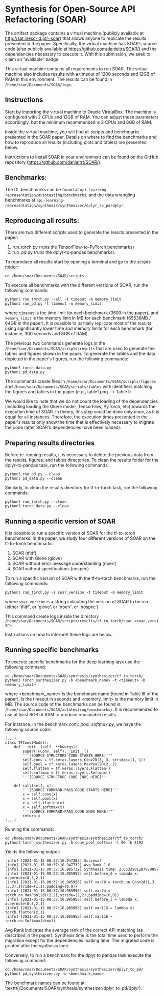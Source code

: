 # Synthesis for Open-Source API Refactoring (SOAR)

The artifact package contains a virtual machine (publicly available at
http://sat.inesc-id.pt/~soar) that allows anyone to replicate the results
presented in the paper. Specifically, the virtual machine has SOAR’s
source code (also publicly available at https://github.com/danieltrt/SOAR/) and
the dependencies necessary to execute it. With this submission, we seek to
claim an ”available” badge.


This virtual machine contains all requirements to run SOAR. The virtual
machine also includes results with a timeout of 1200 seconds and
12GB of RAM in this environment. The results can be found in 
`/home/soar/Documents/SOAR/logs`.

## Instructions 

Start by importing the virtual machine to Oracle VirtualBox. The machine
is configured with 2 CPUs and 12GB of RAM. You can adjust these parameters
accordingly, but the minimum recommended is 2 CPUs and 8GB of RAM.

Inside the virtual machine, you will find all scripts and benchmarks presented
in the SOAR paper. Details on where to find the benchmarks and how
to reproduce all results (including plots and tables) are presented below.

Instructions to install SOAR in your environment can be found on the GitHub
repository (https://github.com/danieltrt/SOAR/).


## Benchmarks:

The DL benchmarks can be found at
`api-learning-representation/autotesting/benchmarks`, and the 
data wrangling benchmarks at
`api-learning-representation/synthesis/synthesizer/dplyr_to_pd/dplyr`.


## Reproducing all results:

There are two different scripts used to generate the results presented in the paper:

1. run_torch.py (runs the TensorFlow-to-PyTorch benchmarks)
2. run_pd.py (runs the dplyr-to-pandas benchmarks).


To reproduce all results start by opening a terminal and go to the *scripts* folder:

    cd /home/soar/Documents/SOAR/scripts

To execute all benchmarks with the different versions of SOAR, run the
following commands:

    python3 run_torch.py --all -t timeout -m memory_limit
    python3 run_pd.py -t timeout -m memory_limit

where `timeout` is the time limit for each benchmark (3600 in the paper), and
`memory_limit` is the memory
limit in MB for each benchmark (65536MB / 64GB in the paper). It is possible to
partially replicate most of the results using significantly lower time and
memory limits for each benchmark (for instance, 300 seconds and 8GB of RAM).

The previous two commands generate logs in the
`/home/soar/Documents/SOAR/scripts/results` that are used to generate the
tables and figures shown in the paper. To generate the tables and the data
depicted in the paper's figures, run the following commands:

    python3 torch_data.py
    python3 pd_data.py

The commands create files in
`/home/soar/Documents/SOAR/scripts/figures`  and
`/home/soar/Documents/SOAR/scripts/tables` with identifiers matching the
figures and tables in the paper (e.g., table1.png --> Table I)


We would like to note that we do not count the loading of the dependencies 
(including loading the GloVe model, TensorFlow, PyTorch, etc) towards the execution 
time of SOAR. In theory, this step could be done only once, as it is equal for all instances.
Therefore, the execution times presented in the paper's results only show the time that is 
effectively necessary to migrate the code (after SOAR's dependencies have been loaded).

## Preparing results directories

Before re-running results, it is necessary to delete the previous data from the
results, figures, and tables directories. To clean the results folder for the
dplyr-to-pandas task, run the following commands:

    python3 run_pd.py --clean
    python3 pd_data.py --clean

Similarly, to clean the results directory for tf-to-torch task, run the
following commands:

    python3 run_torch.py --clean
    python3 torch_data.py --clean

## Running a specific version of SOAR

It is possible to run a specific version of SOAR for the tf-to-torch
benchmarks. In the paper, we study four different versions of SOAR on the
tf-to-torch benchmarks: 

1. SOAR (tfidf)
2. SOAR with GloVe (glove)
3. SOAR without error message understanding (noerr)
4. SOAR without specifications (nospec)

To run a specific version of SOAR with the tf-to-torch benchmarks, run the
following commands:

    python3 run_torch.py -s soar_version -t timeout -m memory_limit

where `soar_version` is a string indicating the version of SOAR to be run
(either 'tfidf', or 'glove', or 'noerr', or 'nospec')

This command create logs inside the directory
`/home/soar/Documents/SOAR/scripts/results/tf_to_torch/soar_<soar_version>`

Instructions on how to interpret these logs are below.

## Running specific benchmarks

To execute specific benchmarks for the deep learning task use the following command:

    cd /home/soar/Documents/SOAR/synthesis/synthesizer/tf_to_torch/
    python3 torch_synthesizer.py -b <benchmark_name> -t <timeout> -b <memory_limit>

where <benchmark_name> is the benchmark name (found in Table III of the paper),
<timeout> is the timeout in seconds and <memory_limit> is the memory limit in MB. 
The source code of the benchmarks can be found in `/home/soar/Documents/SOAR/autotesting/benchmarks/`. 
It is recommended to use at least 8GB of RAM to produce reasonable results.


For instance, in the benchmark *conv_pool_softmax.py*, we have the following source code:

```
(...)
class TFConv(Model):
    def __init__(self, **kwargs):
        super(TFConv, self).__init__()
        '''[SOURCE STRUCTURE CODE STARTS HERE]'''
        self.conv = tf.keras.layers.Conv2D(3, 3, strides=(1, 1))
        self.pool = tf.keras.layers.MaxPool2D(2, 2)
        self.flatten = tf.keras.layers.Flatten()
        self.softmax = tf.keras.layers.Softmax()
        '''[SOURCE STRUCTURE CODE ENDS HERE]'''

    def call(self, x):
        '''[SOURCE FORWARD-PASS CODE STARTS HERE]'''
        x = self.conv(x)
        x = self.pool(x)
        x = self.flatten(x)
        x = self.softmax(x)
        '''[SOURCE FORWARD-PASS CODE ENDS HERE]'''
        return x
(...)
```
Running the commands:

    cd /home/soar/Documents/SOAR/synthesis/synthesizer/tf_to_torch/
    python3 torch_synthesizer.py -b conv_pool_softmax -t 60 -b 8192

Yields the following output:

```
[info] [2021-01-15 00:37:10.947203] Success!
[info] [2021-01-15 00:37:10.947732] Avg Rank 1.0
[info] [2021-01-15 00:37:10.985732] Synthesis time: 2.0532901287078857
[info] [2021-01-15 00:37:10.985955] self.before_0 = lambda x: x.permute(0,3,2,1)
[info] [2021-01-15 00:37:10.985955] self.var70 = torch.nn.Conv2d(1,3,(3,3),stride=(1,1),padding=(0,0))
[info] [2021-01-15 00:37:10.985955] self.var74 = torch.nn.MaxPool2d((2,2),stride=(2,2),padding=(0,0))
[info] [2021-01-15 00:37:10.985955] self.before_3 = lambda x: x.permute(0,3,2,1)
[info] [2021-01-15 00:37:10.985955] self.var115 = lambda x: torch.flatten(x,1)
[info] [2021-01-15 00:37:10.985955] self.var116 = torch.nn.Softmax(dim=1)
```

Avg Rank indicates the average rank of the correct API matching (as described in the paper).
Synthesis time is the total time used to perform the migration except for the dependencies loading time.
The migrated code is printed after the synthesis time.

Conversely, to run a benchmark for the dplyr to pandas task execute the following command:

    cd /home/soar/Documents/SOAR/synthesis/synthesizer/dplyr_to_pd/
    python3 pd_synthesizer.py -b <benchmark_name>

The benchmark names can be found at \texttt{/Documents/SOAR/synthesis/synthesizer/dplyr\_to\_pd/dplyr}.



